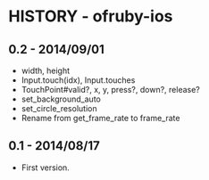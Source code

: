 # HISTORY - ofruby-ios

## 0.2 - 2014/09/01

* width, height
* Input.touch(idx), Input.touches
* TouchPoint#valid?, x, y, press?, down?, release?
* set_background_auto
* set_circle_resolution
* Rename from get_frame_rate to frame_rate

## 0.1 - 2014/08/17

* First version.
